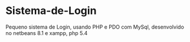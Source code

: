 # Sistema-de-Login
Pequeno sistema de Login, usando PHP e PDO com MySql, desenvolvido no netbeans 8.1 e xampp, php 5.4
